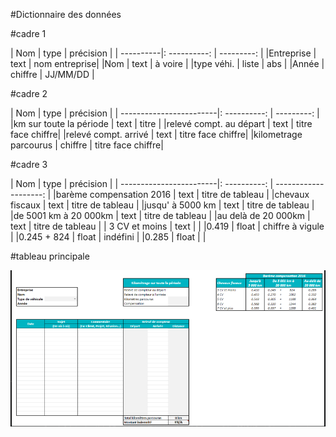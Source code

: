 #Dictionnaire des données

#cadre 1 

| Nom       |     type     |   précision |
| ----------|: ----------: | ---------:  |
|Entreprise | text         | nom entreprise| 
|Nom        | text         | à voire     |
|type véhi. | liste        | abs         | 
|Année      | chiffre      |  JJ/MM/DD   |

#cadre 2 

| Nom                     |      type    |   précision |
| ------------------------|: ----------: | ---------:  |
|km sur toute la période  | text         | titre       | 
|relevé compt. au départ  | text         | titre face chiffre|
|relevé compt. arrivé     | text         | titre face chiffre| 
|kilometrage parcourus    | chiffre      | titre face chiffre|

#cadre 3 

| Nom                     |      type    |   précision            |
| ------------------------|: ----------: | --------------------:  |
|barème compensation 2016 | text         | titre  de tableau      | 
|chevaux fiscaux          | text         | titre  de tableau      |
|jusqu' à 5000 km         | text         | titre de tableau       | 
|de 5001 km à 20 000km    | text         |  titre  de tableau     |
|au delà de 20 000km      | text         | titre de tableau       |
| 3 CV et moins           | text         |                        |
|0.419                    | float        | chiffre à vigule       |
|0.245 + 824              | float        | indéfini               |
|0.285                    | float        |                        |


#tableau principale



<img src="Capture.PNG">